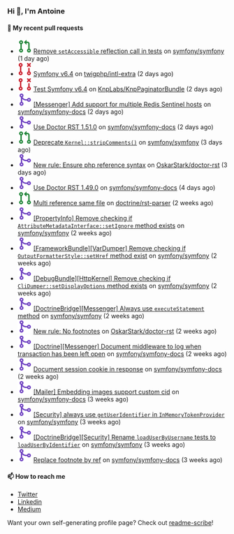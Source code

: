 ### Hi 👋, I'm Antoine

#### 👷 My recent pull requests

- ![](./assets/pr-open.svg) [Remove `setAccessible` reflection call in tests](https://github.com/symfony/symfony/pull/51727) on [symfony/symfony](https://github.com/symfony/symfony) (1 day ago)
- ![](./assets/pr-closed.svg) [Symfony v6.4](https://github.com/twigphp/intl-extra/pull/9) on [twigphp/intl-extra](https://github.com/twigphp/intl-extra) (2 days ago)
- ![](./assets/pr-closed.svg) [Test Symfony v6.4](https://github.com/KnpLabs/KnpPaginatorBundle/pull/773) on [KnpLabs/KnpPaginatorBundle](https://github.com/KnpLabs/KnpPaginatorBundle) (2 days ago)
- ![](./assets/pr-merged.svg) [[Messenger] Add support for multiple Redis Sentinel hosts](https://github.com/symfony/symfony-docs/pull/18920) on [symfony/symfony-docs](https://github.com/symfony/symfony-docs) (2 days ago)
- ![](./assets/pr-merged.svg) [Use Doctor RST 1.51.0](https://github.com/symfony/symfony-docs/pull/18918) on [symfony/symfony-docs](https://github.com/symfony/symfony-docs) (2 days ago)
- ![](./assets/pr-open.svg) [Deprecate `Kernel::stripComments()`](https://github.com/symfony/symfony/pull/51712) on [symfony/symfony](https://github.com/symfony/symfony) (3 days ago)
- ![](./assets/pr-merged.svg) [New rule: Ensure php reference syntax](https://github.com/OskarStark/doctor-rst/pull/1519) on [OskarStark/doctor-rst](https://github.com/OskarStark/doctor-rst) (3 days ago)
- ![](./assets/pr-merged.svg) [Use Doctor RST 1.49.0](https://github.com/symfony/symfony-docs/pull/18908) on [symfony/symfony-docs](https://github.com/symfony/symfony-docs) (4 days ago)
- ![](./assets/pr-open.svg) [Multi reference same file](https://github.com/doctrine/rst-parser/pull/276) on [doctrine/rst-parser](https://github.com/doctrine/rst-parser) (2 weeks ago)
- ![](./assets/pr-merged.svg) [[PropertyInfo] Remove checking if `AttributeMetadataInterface::setIgnore` method exists](https://github.com/symfony/symfony/pull/51607) on [symfony/symfony](https://github.com/symfony/symfony) (2 weeks ago)
- ![](./assets/pr-merged.svg) [[FrameworkBundle][VarDumper] Remove checking if `OutputFormatterStyle::setHref` method exist](https://github.com/symfony/symfony/pull/51606) on [symfony/symfony](https://github.com/symfony/symfony) (2 weeks ago)
- ![](./assets/pr-merged.svg) [[DebugBundle][HttpKernel] Remove checking if `CliDumper::setDisplayOptions` method exists](https://github.com/symfony/symfony/pull/51605) on [symfony/symfony](https://github.com/symfony/symfony) (2 weeks ago)
- ![](./assets/pr-merged.svg) [[DoctrineBridge][Messenger] Always use `executeStatement` method](https://github.com/symfony/symfony/pull/51587) on [symfony/symfony](https://github.com/symfony/symfony) (2 weeks ago)
- ![](./assets/pr-merged.svg) [New rule: No footnotes](https://github.com/OskarStark/doctor-rst/pull/1494) on [OskarStark/doctor-rst](https://github.com/OskarStark/doctor-rst) (2 weeks ago)
- ![](./assets/pr-merged.svg) [[Doctrine][Messenger] Document middleware to log when transaction has been left open](https://github.com/symfony/symfony-docs/pull/18833) on [symfony/symfony-docs](https://github.com/symfony/symfony-docs) (2 weeks ago)
- ![](./assets/pr-merged.svg) [Document session cookie in response](https://github.com/symfony/symfony-docs/pull/18832) on [symfony/symfony-docs](https://github.com/symfony/symfony-docs) (2 weeks ago)
- ![](./assets/pr-merged.svg) [[Mailer] Embedding images support custom cid](https://github.com/symfony/symfony-docs/pull/18817) on [symfony/symfony-docs](https://github.com/symfony/symfony-docs) (3 weeks ago)
- ![](./assets/pr-merged.svg) [[Security] always use `getUserIdentifier` in `InMemoryTokenProvider`](https://github.com/symfony/symfony/pull/51535) on [symfony/symfony](https://github.com/symfony/symfony) (3 weeks ago)
- ![](./assets/pr-merged.svg) [[DoctrineBridge][Security] Rename `loadUserByUsername` tests to `loadUserByIdentifier`](https://github.com/symfony/symfony/pull/51534) on [symfony/symfony](https://github.com/symfony/symfony) (3 weeks ago)
- ![](./assets/pr-merged.svg) [Replace footnote by ref](https://github.com/symfony/symfony-docs/pull/18816) on [symfony/symfony-docs](https://github.com/symfony/symfony-docs) (3 weeks ago)

#### 📫 How to reach me

- [Twitter](https://twitter.com/a_lamirault)
- [Linkedin](https://www.linkedin.com/in/antoine-lamirault-9a9a9a107/)
- [Medium](https://alamirault.medium.com)

Want your own self-generating profile page? Check out [readme-scribe](https://github.com/muesli/readme-scribe)!
